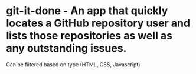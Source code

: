 # git-it-done - An app that quickly locates a GitHub repository user and lists those repositories as well as any outstanding issues.

Can be filtered based on type (HTML, CSS, Javascript)
